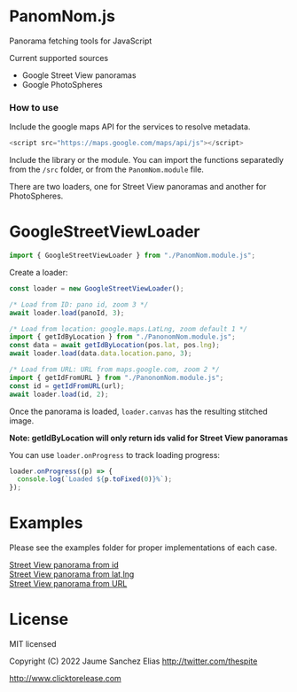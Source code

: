 # PanomNom.js

Panorama fetching tools for JavaScript

Current supported sources

- Google Street View panoramas
- Google PhotoSpheres

### How to use

Include the google maps API for the services to resolve metadata.

```javascript
<script src="https://maps.google.com/maps/api/js"></script>
```

Include the library or the module. You can import the functions separatedly from the `/src` folder, or from the `PanomNom.module` file.

There are two loaders, one for Street View panoramas and another for PhotoSpheres.

# GoogleStreetViewLoader

```javascript
import { GoogleStreetViewLoader } from "./PanomNom.module.js";
```

Create a loader:

```javascript
const loader = new GoogleStreetViewLoader();
```

```javascript
/* Load from ID: pano id, zoom 3 */
await loader.load(panoId, 3);

/* Load from location: google.maps.LatLng, zoom default 1 */
import { getIdByLocation } from "./PanonomNom.module.js";
const data = await getIdByLocation(pos.lat, pos.lng);
await loader.load(data.data.location.pano, 3);

/* Load from URL: URL from maps.google.com, zoom 2 */
import { getIdFromURL } from "./PanonomNom.module.js";
const id = getIdFromURL(url);
await loader.load(id, 2);
```

Once the panorama is loaded, `loader.canvas` has the resulting stitched image.

**Note: getIdByLocation will only return ids valid for Street View panoramas**

You can use `loader.onProgress` to track loading progress:

```javascript
loader.onProgress((p) => {
  console.log(`Loaded ${p.toFixed(0)}%`);
});
```

# Examples

Please see the examples folder for proper implementations of each case.

[Street View panorama from id](https://spite.github.io/PanomNom.js/examples/basic/sv-panoid.html)  
[Street View panorama from lat,lng](https://spite.github.io/PanomNom.js/examples/basic/sv-location.html)  
[Street View panorama from URL](https://spite.github.io/PanomNom.js/examples/basic/sv-url.html)

# License

MIT licensed

Copyright (C) 2022 Jaume Sanchez Elias http://twitter.com/thespite

http://www.clicktorelease.com
